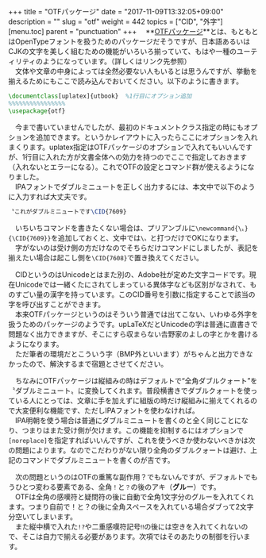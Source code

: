 +++
title = "OTFパッケージ"
date = "2017-11-09T13:32:05+09:00"
description = ""
slug = "otf"
weight = 442
topics = ["CID", "外字"]
[menu.toc]
    parent = "punctuation"
+++
&#x3000;**[OTFパッケージ](https://texwiki.texjp.org/?OTF)**とは、もともとはOpenTypeフォントを扱うためのパッケージだそうですが、日本語あるいはCJKの文字を美しく組むための機能がいろいろ揃っていて、もはや一種のユーティリティのようになっています。（詳しくはリンク先参照）  
　文体や文章の中身によっては全然必要ない人もいるとは思うんですが、挙動を揃えるためにもここで読み込んでおいてください。以下のように書きます。

```LaTeX
\documentclass[uplatex]{utbook}  %1行目にオプション追加
%%%%%%%%%%%%%%%%
\usepackage{otf}
```

　今まで書いていませんでしたが、最初のドキュメントクラス指定の時にもオプションを追加できます。というかレイアウトに入ったらここにオプションを入れまくります。uplatex指定はOTFパッケージのオプションで入れてもいいんですが、1行目に入れた方が文書全体への効力を持つのでここで指定しておきます（入れないとエラーになる）。これでOTFの設定とコマンド群が使えるようになりました。  
　IPAフォントでダブルミニュートを正しく出力するには、本文中で以下のように入力すれば大丈夫です。

```LaTeX
〝これがダブルミニュートです\CID{7609}
```

　いちいちコマンドを書きたくない場合は、プリアンブルに<code class="language-latex">\newcommand{\〟}{\CID{7609}}</code>を追加しておくと、文中では`\〟`と打つだけでOKになります。  
　字がないのは受け側の方だけなのでそちらだけコマンドにしましたが、表記を揃えたい場合は起こし側を`\CID{7608}`で置き換えてください。

　CIDというのはUnicodeとはまた別の、Adobe社が定めた文字コードです。現在Unicodeでは一緒くたにされてしまっている異体字なども区別がなされて、ものすごい量の漢字を持っています。このCID番号を引数に指定することで該当の字を呼び出すことができます。  
　本来OTFパッケージというのはそういう普通では出てこない、いわゆる外字を扱うためのパッケージのようです。upLaTeXだとUnicodeの字は普通に直書きで問題なく出力できますが、そこにすら収まらない𠮷野家のよしの字とかを書けるようになります。  
　ただ筆者の環境だとこういう字（BMP外といいます）がちゃんと出力できなかったので、解決するまで宿題とさせてください。

　ちなみにOTFパッケージは縦組みの時はデフォルトで“全角ダブルクォート”を〝ダブルミニュート〟に変換してくれます。普段横書きでダブルクォートを使っている人にとっては、文章に手を加えずに組版の時だけ縦組みに揃えてくれるので大変便利な機能です、ただしIPAフォントを使わなければ。  
　IPA明朝を使う場合は普通にダブルミニュートを書くのと全く同じことになり、つまりはまた受け側が欠けます。この機能を抑制するにはオプションで`[noreplace]`を指定すればいいんですが、これを使うべきか使わないべきかは次の問題によります。なのでこだわりがない限り全角のダブルクォートは避け、上記のコマンドでダブルミニュートを書くのが吉です。

　次の問題というのはOTFの重篤な副作用？でもないんですが、デフォルトでもうひとつ変わる要素である、全角`！`と`？`の後のアキ（**グルー**）です。  
　OTFは全角の感嘆符と疑問符の後に自動で全角1文字分のグルーを入れてくれます。つまり自前で！と？の後に全角スペースを入れている場合ダブって2文字分空いてしまいます。  
　また縦中横で入れた`!?`や二重感嘆符記号`‼`の後には空きを入れてくれないので、そこは自力で揃える必要があります。次項ではそのあたりの制御を行います。
